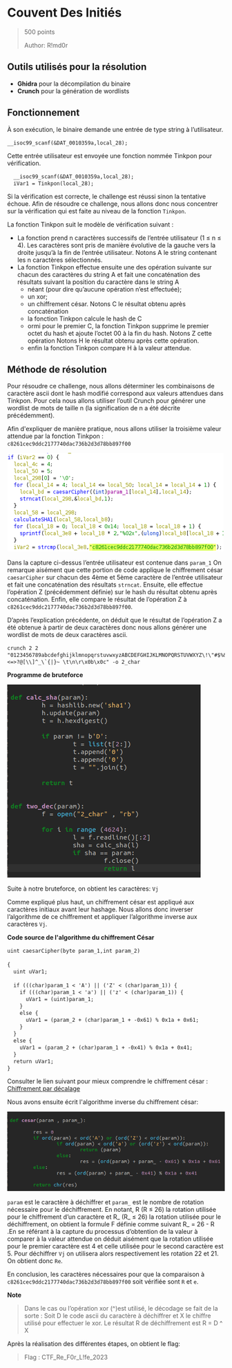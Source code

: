 # Couvent Des Initiés
> 500 points
>
> Author: R!md0r

## Outils utilisés pour la résolution
* **Ghidra** pour la décompilation du binaire
* **Crunch** pour la génération de wordlists

## Fonctionnement 
À son exécution, le binaire demande une entrée de type string à l’utilisateur.
```
__isoc99_scanf(&DAT_0010359a,local_28);
```

Cette entrée utilisateur est envoyée une fonction nommée Tinkpon pour vérification.
```
  __isoc99_scanf(&DAT_0010359a,local_28);
  iVar1 = Tinkpon(local_28);
```

Si la vérification est correcte, le challenge est réussi sinon la tentative échoue. Afin de
résoudre ce challenge, nous allons donc nous concentrer sur la vérification qui est faite au
niveau de la fonction ```Tinkpon```.

La fonction Tinkpon suit le modèle de vérification suivant :
* La fonction prend n caractères successifs de l’entrée utilisateur (1 ≤ n ≤ 4). Les
caractères sont pris de manière évolutive de la gauche vers la droite jusqu’à la fin de
l’entrée utilisateur.
Notons A le string contenant les n caractères sélectionnés.
* La fonction Tinkpon effectue ensuite une des opération suivante sur chacun des
caractères du string A et fait une concaténation des résultats suivant la position du
caractère dans le string A
  * néant (pour dire qu’aucune opération n’est effectuée);
  * un xor;
  * un chiffrement césar.
    Notons C le résultat obtenu après concaténation
  * la fonction Tinkpon calcule le hash de C
  * ormi pour le premier C, la fonction Tinkpon supprime le premier octet du hash et ajoute l’octet 00 à la fin du hash.
    Notons Z cette opération
    Notons H le résultat obtenu après cette opération.
  * enfin la fonction Tinkpon compare H à la valeur attendue.

## Méthode de résolution
Pour résoudre ce challenge, nous allons déterminer les combinaisons de caractère ascii dont le hash modifié correspond aux valeurs attendues dans Tinkpon. 
Pour cela nous allons utiliser l’outil Crunch pour générer une wordlist de mots de taille n (la signification de n a été décrite précédemment).

Afin d'expliquer de manière pratique, nous allons utiliser la troisième valeur attendue par la fonction Tinkpon : `c8261cec9ddc2177740dac736b2d3d78bb897f00`

<img src="File/reguru1.png">

Dans la capture ci-dessus l’entrée utilisateur est contenue dans `param_1`
On remarque aisément que cette portion de code applique le chiffrement césar `caesarCipher`
sur chacun des 4ème et 5ème caractère de l’entrée utilisateur et fait une concaténation des
résultats `strncat`. Ensuite, elle effectue l’opération Z (précédemment définie) sur le hash du
résultat obtenu après concaténation. Enfin, elle compare le résultat de l’opération Z à
`c8261cec9ddc2177740dac736b2d3d78bb897f00`.

D’après l’explication précédente, on déduit que le résultat de l’opération Z a été obtenue à
partir de deux caractères donc nous allons générer une wordlist de mots de deux caractères
ascii.

```
crunch 2 2
"0123456789abcdefghijklmnopqrstuvwxyzABCDEFGHIJKLMNOPQRSTUVWXYZ\!\"#$%&\'()*+,-./:\;<=>?@[\\]^_\`{|}~ \t\n\r\x0b\x0c" -o 2_char
```

**Programme de bruteforce**

<img src="File/bruteforce_reguru.png">

Suite à notre bruteforce, on obtient les caractères: `Vj`

Comme expliqué plus haut, un chiffrement césar est appliqué aux caractères initiaux avant
leur hashage. Nous allons donc inverser l’algorithme de ce chiffrement et appliquer
l’algorithme inverse aux caractères `Vj`.

**Code source de l'algorithme du chiffrement César**
```
uint caesarCipher(byte param_1,int param_2)

{
  uint uVar1;
  
  if (((char)param_1 < 'A') || ('Z' < (char)param_1)) {
    if (((char)param_1 < 'a') || ('z' < (char)param_1)) {
      uVar1 = (uint)param_1;
    }
    else {
      uVar1 = (param_2 + (char)param_1 + -0x61) % 0x1a + 0x61;
    }
  }
  else {
    uVar1 = (param_2 + (char)param_1 + -0x41) % 0x1a + 0x41;
  }
  return uVar1;
}
```

Consulter le lien suivant pour mieux comprendre le chiffrement césar :
[Chiffrement par décalage](https://fr.wikipedia.org/wiki/Chiffrement_par_d%C3%A9calage)

Nous avons ensuite écrit l'algorithme inverse du chiffrement césar:

<img src="File/inv_cesar_reguru.png">

`param` est le caractère à déchiffrer et `param_` est le nombre de rotation nécessaire pour le
déchiffrement. En notant, R (R ≤ 26) la rotation utilisée pour le chiffrement d’un caractère et
R_ (R_ ≤ 26) la rotation utilisée pour le déchiffrement, on obtient la formule F définie
comme suivant R_ = 26 - R .En se référant à la capture du processus d’obtention de la valeur à comparer à la valeur
attendue on déduit aisément que la rotation utilisée pour le premier caractère est 4 et celle
utilisée pour le second caractère est 5. Pour déchiffrer `Vj` on utilisera alors respectivement les
rotation 22 et 21. On obtient donc `Re`.

En conclusion, les caractères nécessaires pour que la comparaison à
`c8261cec9ddc2177740dac736b2d3d78bb897f00` soit vérifiée sont `R` et `e`.

**Note**
>Dans le cas ou l’opération xor (^)est utilisé, le décodage se fait de la sorte :
>Soit D le code ascii du caractère à déchiffrer et X le chiffre utilisé pour effectuer le xor. Le résultat R de déchiffrement est R = D ^ X

Après la réalisation des différentes étapes, on obtient le flag:
>Flag : CTF_Re_F0r_L!fe_2023

